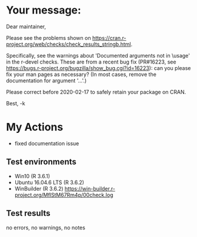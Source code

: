 
# Your message:

Dear maintainer,

Please see the problems shown on
<https://cran.r-project.org/web/checks/check_results_stringb.html>.

Specifically, see the warnings about 'Documented arguments not in
\usage' in the r-devel checks.  These are from a recent bug fix
(PR#16223, see
<https://bugs.r-project.org/bugzilla/show_bug.cgi?id=16223>): can you
please fix your man pages as necessary?  (In most cases, remove the
documentation for argument '...'.)

Please correct before 2020-02-17 to safely retain your package on CRAN.

Best,
-k


# My Actions

- fixed documentation issue



## Test environments

- Win10 (R 3.6.1)
- Ubuntu 16.04.6 LTS (R 3.6.2)
- WinBuilder (R 3.6.2) https://win-builder.r-project.org/MflStM67Rm4p/00check.log



## Test results 

no errors, no warnings, no notes
